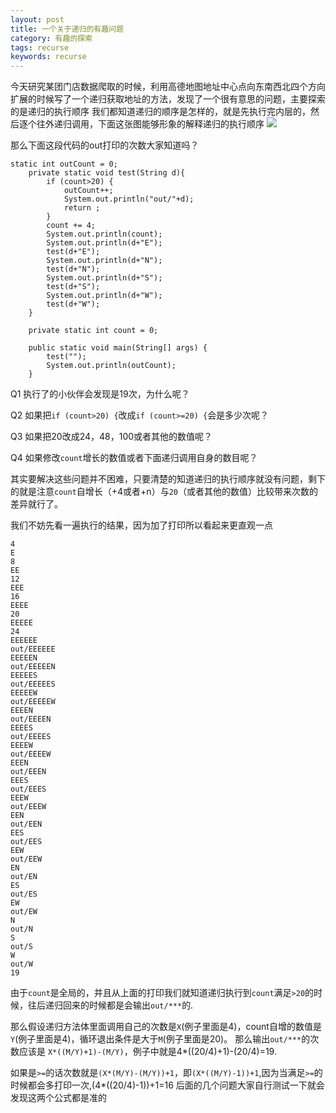 ```yaml
---
layout: post
title: 一个关于递归的有趣问题
category: 有趣的探索
tags: recurse
keywords: recurse
---
```


   今天研究某团门店数据爬取的时候，利用高德地图地址中心点向东南西北四个方向扩展的时候写了一个递归获取地址的方法，发现了一个很有意思的问题，主要探索的是递归的执行顺序
   我们都知道递归的顺序是怎样的，就是先执行完内层的，然后逐个往外递归调用，下面这张图能够形象的解释递归的执行顺序
   <img src="http://github-blog.oss-cn-shenzhen.aliyuncs.com/2019-04-25.jpg"/>
   
   那么下面这段代码的out打印的次数大家知道吗？
   
   ```
   static int outCount = 0;
       private static void test(String d){
           if (count>20) {
               outCount++;
               System.out.println("out/"+d);
               return ;
           }
           count += 4;
           System.out.println(count);
           System.out.println(d+"E");
           test(d+"E");
           System.out.println(d+"N");
           test(d+"N");
           System.out.println(d+"S");
           test(d+"S");
           System.out.println(d+"W");
           test(d+"W");
       }
   
       private static int count = 0;
   
       public static void main(String[] args) {
           test("");
           System.out.println(outCount);
       }
   ```
   Q1 执行了的小伙伴会发现是19次，为什么呢？
   
   Q2 如果把`if (count>20) {`改成`if (count>=20) {`会是多少次呢？
   
   Q3 如果把20改成24，48，100或者其他的数值呢？
   
   Q4 如果修改`count`增长的数值或者下面递归调用自身的数目呢？
   
   其实要解决这些问题并不困难，只要清楚的知道递归的执行顺序就没有问题，剩下的就是注意`count`自增长（+4或者+n）与`20`（或者其他的数值）比较带来次数的差异就行了。
   
   我们不妨先看一遍执行的结果，因为加了打印所以看起来更直观一点
   ```
   4
   E
   8
   EE
   12
   EEE
   16
   EEEE
   20
   EEEEE
   24
   EEEEEE
   out/EEEEEE
   EEEEEN
   out/EEEEEN
   EEEEES
   out/EEEEES
   EEEEEW
   out/EEEEEW
   EEEEN
   out/EEEEN
   EEEES
   out/EEEES
   EEEEW
   out/EEEEW
   EEEN
   out/EEEN
   EEES
   out/EEES
   EEEW
   out/EEEW
   EEN
   out/EEN
   EES
   out/EES
   EEW
   out/EEW
   EN
   out/EN
   ES
   out/ES
   EW
   out/EW
   N
   out/N
   S
   out/S
   W
   out/W
   19
   ```
   由于`count`是全局的，并且从上面的打印我们就知道递归执行到`count`满足`>20`的时候，往后递归回来的时候都是会输出`out/***`的.
   
   那么假设递归方法体里面调用自己的次数是`X`(例子里面是4)，count自增的数值是`Y`(例子里面是4)，循环退出条件是大于`M`(例子里面是20)。
   那么输出`out/***`的次数应该是
   `X*((M/Y)+1)-(M/Y)`，例子中就是4*((20/4)+1)-(20/4)=19.
   
   如果是`>=`的话次数就是`(X*(M/Y)-(M/Y))+1`，即`(X*((M/Y)-1))+1`,因为当满足`>=`的时候都会多打印一次,(4*((20/4)-1))+1=16
   后面的几个问题大家自行测试一下就会发现这两个公式都是准的